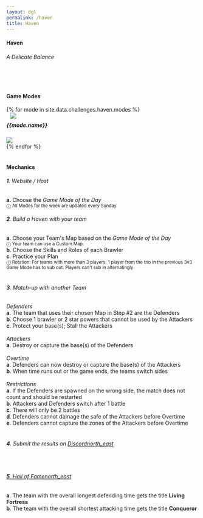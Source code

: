 ```yaml
---
layout: dgl
permalink: /haven 
title: Haven 
---
```


<div class="row">
    <div class="col s12 center-align bg-defense-grid">
        <h4 class="logo-text">Haven</h4>
        <h6 class="logo-sub-text">A Delicate Balance</h6>
        <br>
    </div>
</div>
<div class="container"> 
    <div class="row">
        <div class="col s12 m12 l12">
            <br>
            <h4>Game Modes</h4>
        </div>
        {% for mode in site.data.challenges.haven.modes %}
        <div class="col s12 m8 offset-m2 l6">
            <div class="card" style="background-color:#{{mode.color}};">
              <div class="card-content header-slim row valign-wrapper">
                <div class="col s2" style="margin-left: 10px;">
                  <img class="responsive-img logo-img" src="/assets/img/modes/{{mode.resource}}.png"> <!-- notice the "circle" class -->
                </div>
                <div class="col s10">
                  <h5 class="brawl-text white-text" style="margin-top: 0.456rem">
                    {{mode.name}}
                  </h5>
                </div>
              </div>
              <div class="card-image">
                <img src="/assets/img/modes/{{mode.background}}.png">
              </div>
            </div>
        </div>
        {% endfor %}
        <div class="col s12 m12 l12">
            <br>
            <h4>Mechanics</h4>
            <h6><b>1</b>. Website / Host</h6>
            <h7><b>a</b>. Choose the <i>Game Mode of the Day</i></h7><br>
            <h7> <small>ⓘ All Modes for the week are updated every Sunday</small></h7><br>
            <h6><b>2</b>. Build a Haven with your team</h6>
            <h7><b>a</b>. Choose your Team's Map based on the <i>Game Mode of the Day</i></h7><br>
            <h7> <small>ⓘ Your team can use a Custom Map.</small></h7><br>
            <h7><b>b</b>. Choose the Skills and Roles of each Brawler</h7><br>
            <h7><b>c</b>. Practice your Plan</h7><br>
            <h7> <small>ⓘ Rotation: For teams with more than 3 players, 1 player from the trio in the previous 3v3 Game Mode has to sub out. Players can't sub in alternatingly</small></h7><br><br>
            <h6><b>3</b>. Match-up with another Team</h6>
            <h7><i>Defenders</i></h7><br>
            <h7><b>a</b>. The team that uses their chosen Map in Step #2 are the Defenders</h7><br>
            <h7><b>b</b>. Choose 1 brawler or 2 star powers that cannot be used by the Attackers</h7><br>
            <h7><b>c</b>. Protect your base(s); Stall the Attackers</h7><br><br>
            <h7><i>Attackers</i></h7><br>
            <h7><b>a</b>. Destroy or capture the base(s) of the Defenders</h7><br><br>
            <h7><i>Overtime</i></h7><br>
            <h7><b>a</b>. Defenders can now destroy or capture the base(s) of the Attackers</h7><br>
            <h7><b>b</b>. When time runs out or the game ends, the teams switch sides</h7><br><br>
            <h7><i>Restrictions</i></h7><br>
            <h7><b>a</b>. If the Defenders are spawned on the wrong side, the match does not count and should be restarted</h7><br>
            <h7><b>b</b>. Attackers and Defenders switch after 1 battle</h7><br>
            <h7><b>c</b>. There will only be 2 battles</h7><br>
            <h7><b>d</b>. Defenders cannot damage the safe of the Attackers before Overtime</h7><br>
            <h7><b>e</b>. Defenders cannot capture the zones of the Attackers before Overtime</h7><br><br>
            <h6><b>4</b>. Submit the results on <a href="{{site.url}}/#chat">Discord<i class="material-icons tiny">north_east</i></a></h6><br>
            <a href="{{site.url}}/hall-of-fame"><h6><b>5</b>. Hall of Fame<i class="material-icons tiny">north_east</i></h6></a>
            <h7><b>a</b>. The team with the overall longest defending time gets the title <b>Living Fortress</b></h7><br>
            <h7><b>b</b>. The team with the overall shortest attacking time gets the title <b>Conqueror</b></h7><br><br>
        </div>
    </div>
    <br><br><br>
</div>